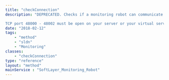 ```yaml
---
title: "checkConnection"
description: "DEPRECATED. Checks if a monitoring robot can communicate with SoftLayer monitoring management system via the private network. 

TCP port 48000 - 48002 must be open on your server or your virtual server in order for this test to succeed. "
date: "2018-02-12"
tags:
    - "method"
    - "sldn"
    - "Monitoring"
classes:
    - "checkConnection"
type: "reference"
layout: "method"
mainService : "SoftLayer_Monitoring_Robot"
---
```

